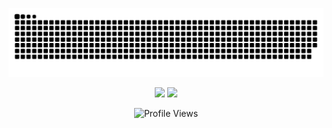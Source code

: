 <p align="center">
  <img src="https://github.com/minuut/minuut/blob/output/github-contribution-grid-snake-dark.svg" alt="Snake Gif">
</p>

<p align="center">
   <img height="220em" src="https://github-readme-stats.vercel.app/api/top-langs?username=minuut&theme=shadow_green&show_icons=true&hide=html,blade,css" />
   <img height="220em" src="https://github-readme-streak-stats.herokuapp.com/?user=minuut&show_icons=true&theme=shadow_green" />
</p>

<div align="center">
  <img src="https://komarev.com/ghpvc/?username=minuut&color=800080&style=for-the-badge&abbreviated=true" alt="Profile Views">
</div>
